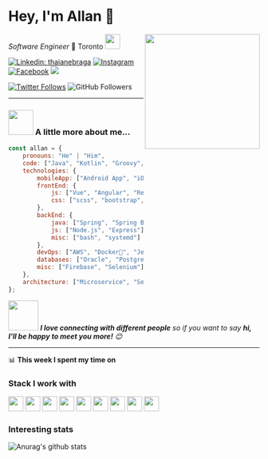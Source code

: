 # Hey, I'm Allan 👋 

<img align='right' src="https://media.giphy.com/media/M9gbBd9nbDrOTu1Mqx/giphy.gif" width="230">

_Software Engineer_ 🍁 Toronto 
<img src="https://media.giphy.com/media/WUlplcMpOCEmTGBtBW/giphy.gif" width="30"> 

[![Linkedin: thaianebraga](https://img.shields.io/badge/-Allan_Im-blue?style=flat&logo=Linkedin&logoColor=white&link=https://www.linkedin.com/in/allanim/)](https://www.linkedin.com/in/allanim/)
[![Instagram](https://img.shields.io/badge/-@allan.im-red?style=flat&logo=instagram&logoColor=white&link=https://www.instagram.com/allan.im/)](https://www.instagram.com/allan.im/)
[![Facebook](https://img.shields.io/badge/-allan.syim-3b5998?style=flat&labelColor=3b5998&logo=facebook&logoColor=white&link=https://www.facebook.com/allan.syim/)](https://www.facebook.com/allan.syim/)
![](https://visitor-badge.glitch.me/badge?page_id=allanim.allanim)

[![Twitter Follows](https://img.shields.io/twitter/follow/allanlogs?label=Follow)](https://twitter.com/allanlogs)
![GitHub Followers](https://img.shields.io/github/followers/allanim?label=Follow&style=social)
<!-- ![Waka Readme](https://github.com/allanim/allanim/workflows/Waka%20Readme/badge.svg) -->

---


### <img src="https://media.giphy.com/media/VgCDAzcKvsR6OM0uWg/giphy.gif" width="50"> A little more about me...  

```javascript
const allan = {
    pronouns: "He" | "Him",
    code: ["Java", "Kotlin", "Groovy", "Swift", "Javascript", "Typescript", "Go"],
    technologies: {
        mobileApp: ["Android App", "iOS App"],
        frontEnd: {
            js: ["Vue", "Angular", "React", "Next.js"],
            css: ["scss", "bootstrap", "bulma", "materialize"]
        },
        backEnd: {
            java: ["Spring", "Spring Boot", "Tomcat"],
            js: ["Node.js", "Express"],
            misc: ["bash", "systemd"]
        },
        devOps: ["AWS", "Docker🐳", "Jenkins", "Travis"],
        databases: ["Oracle", "PostgreSQL", "MySql", "SQLite", "H2DB"],
        misc: ["Firebase", "Selenium"]
    },
    architecture: ["Microservice", "Serverless", "Progressive webapp", "Single page applications"]
};
```

<img src="https://media.giphy.com/media/LnQjpWaON8nhr21vNW/giphy.gif" width="60"> <em><b>I love connecting with different people</b> so if you want to say <b>hi, I'll be happy to meet you more!</b> 😊</em>

---
📊 **This week I spent my time on**
<!--START_SECTION:waka-->
<!--END_SECTION:waka-->


### Stack I work with
<code><img height="30" src="https://www.vectorlogo.zone/logos/java/java-icon.svg"></code>
<code><img height="30" src="https://www.vectorlogo.zone/logos/javascript/javascript-icon.svg"></code>
<code><img height="30" src="https://www.vectorlogo.zone/logos/typescriptlang/typescriptlang-icon.svg"></code>
<code><img height="30" src="https://www.vectorlogo.zone/logos/kotlinlang/kotlinlang-icon.svg"></code>
<code><img height="30" src="https://www.vectorlogo.zone/logos/groovy-lang/groovy-lang-icon.svg"></code>
<code><img height="30" src="https://www.vectorlogo.zone/logos/swift/swift-icon.svg"></code>
<code><img height="30" src="https://www.vectorlogo.zone/logos/golang/golang-icon.svg"></code>
<code><img height="30" src="https://www.vectorlogo.zone/logos/sass-lang/sass-lang-icon.svg"></code>
<code><img height="30" src="https://www.vectorlogo.zone/logos/w3_html5/w3_html5-icon.svg"></code>


### Interesting stats

![Anurag's github stats](https://github-readme-stats.vercel.app/api?username=allanim&show_icons=true&title_color=fff&icon_color=79ff97&text_color=9f9f9f&bg_color=151515)


